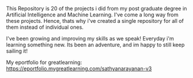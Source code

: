 This Repository is 20 of the projects i did from my post graduate degree in Artificial Intelligence and Machine Learning. I've come a long way from these projects. Hence, thats why i've created a single repository for all of them instead of individual ones.

I've been growing and improving my skills as we speak! Everyday i'm learning something new. Its been an adventure, and im happy to still keep sailing it!

My eportfolio for greatlearning: https://eportfolio.mygreatlearning.com/sathyanarayanan-v3
